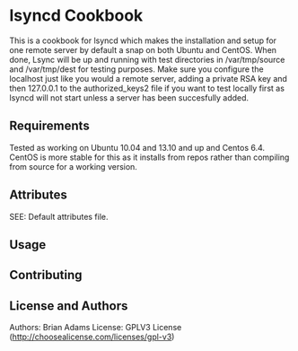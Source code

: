 lsyncd Cookbook
===============
This is a cookbook for lsyncd which makes the installation and setup for one remote server by default a snap on both Ubuntu and CentOS. When done, Lsync will be up and running with test directories in /var/tmp/source and /var/tmp/dest for testing purposes. Make sure you configure the localhost just like you would a remote server, adding a private RSA key and then 127.0.0.1 to the authorized_keys2 file if you want to test locally first as lsyncd will not start unless a server has been succesfully added.  


Requirements
------------
Tested as working on Ubuntu 10.04 and 13.10 and up and Centos 6.4. CentOS is more stable for this as it installs from repos rather than compiling from source for a working version.

Attributes
----------
SEE: Default attributes file. 

Usage
-----

Contributing
------------

License and Authors
-------------------
Authors: Brian Adams
License: GPLV3 License (http://choosealicense.com/licenses/gpl-v3)
